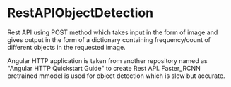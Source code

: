# RestAPIObjectDetection

Rest API using POST method which takes input in the form of image
and gives output in the form of a dictionary containing frequency/count of different objects 
in the requested image.

Angular HTTP application is taken from another repository named as "Angular HTTP Quickstart Guide" to create Rest API.
Faster_RCNN pretrained mmodel is used for object detection which is slow but accurate.
